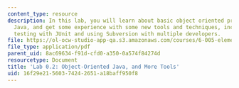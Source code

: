 ```yaml
---
content_type: resource
description: In this lab, you will learn about basic object oriented programming in
  Java, and get some experience with some new tools and techniques, including unit
  testing with JUnit and using Subversion with multiple developers.
file: https://ol-ocw-studio-app-qa.s3.amazonaws.com/courses/6-005-elements-of-software-construction-fall-2008/16f29e21560374242651a18baff950f8_MIT6_005f08_lab02.pdf
file_type: application/pdf
parent_uid: 8ac69634-f91d-cfd0-a350-0a574f84274d
resourcetype: Document
title: 'Lab 0.2: Object-Oriented Java, and More Tools'
uid: 16f29e21-5603-7424-2651-a18baff950f8
---
```

